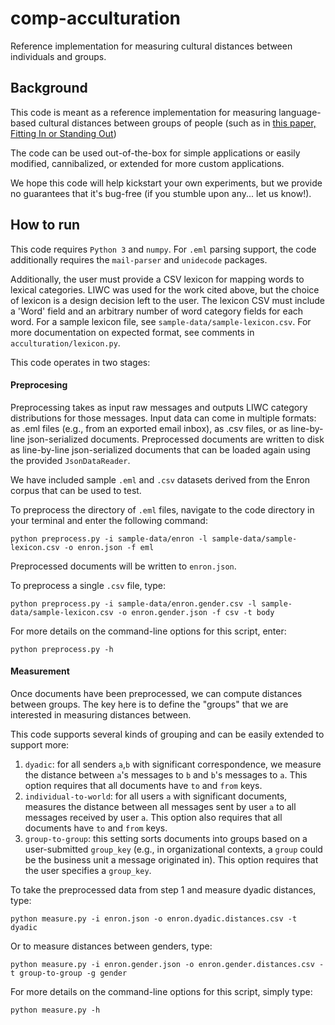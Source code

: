 # comp-acculturation
Reference implementation for measuring cultural distances between individuals and groups.

## Background

This code is meant as a reference implementation for measuring language-based cultural distances between groups of people (such as in [this paper, Fitting In or Standing Out](https://www.gsb.stanford.edu/faculty-research/working-papers/fitting-or-standing-out-tradeoffs-structural-cultural-embeddedness))

The code can be used out-of-the-box for simple applications or easily modified, cannibalized, or extended for more custom applications. 

We hope this code will help kickstart your own experiments, but we provide no guarantees that it's bug-free (if you stumble upon any... let us know!). 

## How to run

This code requires `Python 3` and `numpy`. For `.eml` parsing support, the code additionally requires the `mail-parser` and `unidecode` packages.

Additionally, the user must provide a CSV lexicon for mapping words
to lexical categories. LIWC was used for the work cited above, but the choice of lexicon is a design decision left to the user. The lexicon CSV must include a 'Word' field and an arbitrary number of word category fields for each word. For a sample lexicon file, see `sample-data/sample-lexicon.csv`. For more documentation on expected format, see comments in `acculturation/lexicon.py`.


This code operates in two stages:

#### Preprocesing

Preprocessing takes as input raw messages and outputs LIWC category distributions for those messages. Input data can come in multiple formats: as .eml files (e.g., from an exported email inbox), as .csv files, or as line-by-line json-serialized documents. Preprocessed documents are written to disk as line-by-line json-serialized documents that can be loaded again using the provided `JsonDataReader`. 

We have included sample `.eml` and `.csv` datasets derived from the Enron corpus that can be used to test. 

To preprocess the directory of `.eml` files, navigate to the code directory in your terminal and enter the following command:

`python preprocess.py -i sample-data/enron -l sample-data/sample-lexicon.csv -o enron.json -f eml`

Preprocessed documents will be written to `enron.json`.

To preprocess a single `.csv` file, type:

`python preprocess.py -i sample-data/enron.gender.csv -l sample-data/sample-lexicon.csv -o enron.gender.json -f csv -t body`

For more details on the command-line options for this script, enter:

`python preprocess.py -h`

#### Measurement

Once documents have been preprocessed, we can compute distances between groups. The key here is to define the "groups" that we are interested in measuring distances between. 

This code supports several kinds of grouping and can be easily extended to support more:

1. `dyadic`: for all senders `a`,`b` with significant correspondence, we measure the distance between `a`'s messages to `b` and `b`'s messages to `a`. This option requires that all documents have `to` and `from` keys.
2. `individual-to-world`: for all users `a` with significant documents, measures the distance between all messages sent by user `a` to all messages received by user `a`. This option also requires that all documents have `to` and `from` keys.
3. `group-to-group`: this setting sorts documents into groups based on a user-submitted `group_key` (e.g., in organizational contexts, a `group` could be the business unit a message originated in). This option requires that the user specifies a `group_key`.

To take the preprocessed data from step 1 and measure dyadic distances, type:

`python measure.py -i enron.json -o enron.dyadic.distances.csv -t dyadic`

Or to measure distances between genders, type:

`python measure.py -i enron.gender.json -o enron.gender.distances.csv -t group-to-group -g gender`

For more details on the command-line options for this script, simply type:

`python measure.py -h`

